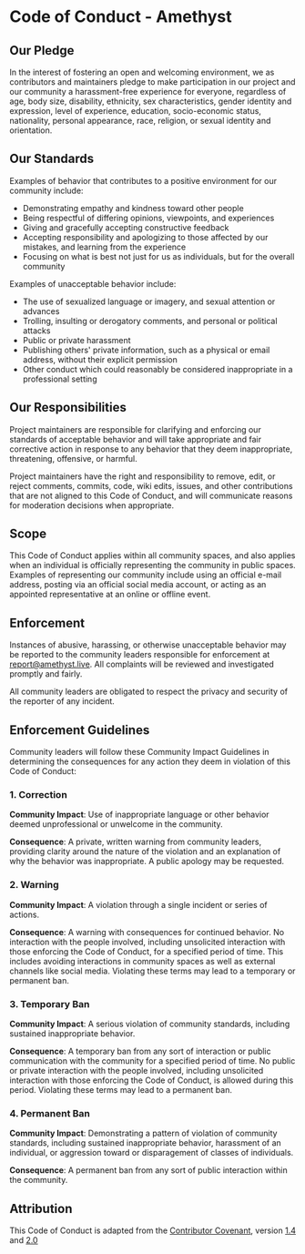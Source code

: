 # Code of Conduct - Amethyst

## Our Pledge

In the interest of fostering an open and welcoming environment,
we as contributors and maintainers pledge to make participation
in our project and our community a harassment-free experience
for everyone, regardless of age, body size, disability,
ethnicity, sex characteristics, gender identity and expression,
level of experience, education, socio-economic status,
nationality, personal appearance, race, religion, or sexual
identity and orientation.

## Our Standards

Examples of behavior that contributes to a positive environment
for our community include:

- Demonstrating empathy and kindness toward other people
- Being respectful of differing opinions, viewpoints, and
  experiences
- Giving and gracefully accepting constructive feedback
- Accepting responsibility and apologizing to those affected by
  our mistakes, and learning from the experience
- Focusing on what is best not just for us as individuals, but
  for the overall community

Examples of unacceptable behavior include:

- The use of sexualized language or imagery, and sexual
  attention or advances
- Trolling, insulting or derogatory comments, and personal or
  political attacks
- Public or private harassment
- Publishing others' private information, such as a physical or
  email address, without their explicit permission
- Other conduct which could reasonably be considered
  inappropriate in a professional setting

## Our Responsibilities

Project maintainers are responsible for clarifying and enforcing
our standards of acceptable behavior and will take appropriate
and fair corrective action in response to any behavior that they
deem inappropriate, threatening, offensive, or harmful.

Project maintainers have the right and responsibility to remove,
edit, or reject comments, commits, code, wiki edits, issues, and
other contributions that are not aligned to this Code of
Conduct, and will communicate reasons for moderation decisions
when appropriate.

## Scope

This Code of Conduct applies within all community spaces, and
also applies when an individual is officially representing the
community in public spaces. Examples of representing our
community include using an official e-mail address, posting via
an official social media account, or acting as an appointed
representative at an online or offline event.

## Enforcement

Instances of abusive, harassing, or otherwise unacceptable
behavior may be reported to the community leaders responsible
for enforcement at
[report@amethyst.live](mailto:report@amethyst.live). All
complaints will be reviewed and investigated promptly and
fairly.

All community leaders are obligated to respect the privacy and
security of the reporter of any incident.

## Enforcement Guidelines

Community leaders will follow these Community Impact Guidelines
in determining the consequences for any action they deem in
violation of this Code of Conduct:

### 1. Correction

**Community Impact**: Use of inappropriate language or other
behavior deemed unprofessional or unwelcome in the community.

**Consequence**: A private, written warning from community
leaders, providing clarity around the nature of the violation
and an explanation of why the behavior was inappropriate. A
public apology may be requested.

### 2. Warning

**Community Impact**: A violation through a single incident or
series of actions.

**Consequence**: A warning with consequences for continued
behavior. No interaction with the people involved, including
unsolicited interaction with those enforcing the Code of
Conduct, for a specified period of time. This includes avoiding
interactions in community spaces as well as external channels
like social media. Violating these terms may lead to a temporary
or permanent ban.

### 3. Temporary Ban

**Community Impact**: A serious violation of community
standards, including sustained inappropriate behavior.

**Consequence**: A temporary ban from any sort of interaction or
public communication with the community for a specified period
of time. No public or private interaction with the people
involved, including unsolicited interaction with those enforcing
the Code of Conduct, is allowed during this period. Violating
these terms may lead to a permanent ban.

### 4. Permanent Ban

**Community Impact**: Demonstrating a pattern of violation of
community standards, including sustained inappropriate behavior,
harassment of an individual, or aggression toward or
disparagement of classes of individuals.

**Consequence**: A permanent ban from any sort of public
interaction within the community.

## Attribution

This Code of Conduct is adapted from the
[Contributor Covenant](https://contributor-covenant.org/),
version
[1.4](https://www.contributor-covenant.org/version/1/4/code-of-conduct/code_of_conduct.md)
and
[2.0](https://www.contributor-covenant.org/version/2/0/code_of_conduct/code_of_conduct.md)

